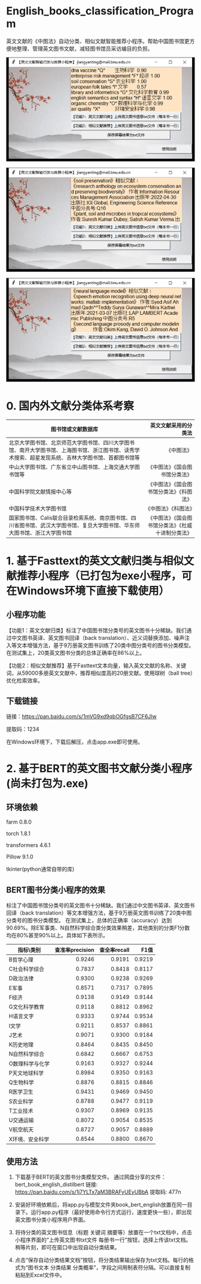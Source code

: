# English_books_classification_Program
英文文献的《中图法》自动分类、相似文献智能推荐小程序。帮助中国图书馆更方便地整理、管理英文图书文献，减轻图书馆员采访编目的负担。


![英文文献自动分类小程序1](https://github.com/JiangYanting/English_books_classification_Program/blob/main/00.png)

![英文文献自动分类小程序2](https://github.com/JiangYanting/English_books_classification_Program/blob/main/02.png)

![英文文献自动分类小程序3](https://github.com/JiangYanting/English_books_classification_Program/blob/main/03.png)

# 0. 国内外文献分类体系考察

|图书馆或文献数据库|英文文献采用的分类法|
|-|-:|
北京大学图书馆、北京师范大学图书馆、四川大学图书馆、南开大学图书馆、上海图书馆、浙江图书馆、读秀学术搜索、超星发现系统、吉林大学图书馆、首都图书馆等|《中图法》|
中山大学图书馆、广东省立中山图书馆、上海交通大学图书馆等|《中图法》《国会图书馆分类法》|
中国科学院文献情报中心等|《中图法》《国会图书馆分类法》《科图法》|
中国科学技术大学图书馆|《中图法》《科图法》|
国家图书馆、Calis联合目录检索系统、南京图书馆、四川省图书馆、武汉大学图书馆、复旦大学图书馆、华东师大图书馆、浙江大学图书馆|《中图法》《国会图书馆分类法》《杜威十进制分类法》|


# 1. 基于Fasttext的英文文献归类与相似文献推荐小程序（已打包为exe小程序，可在Windows环境下直接下载使用）

## 小程序功能
  
   【功能1：英文文献归类】标注了中国图书馆分类号的英文图书十分稀缺。我们通过中文图书英译、英文图书回译（back translation）、近义词替换添加、噪声注入等文本增强方法，基于9万册英文图书训练了20类中图分类号的图书分类模型。在测试集上，20类英文图书分类的总体正确率在86%以上。
   
   【功能2：相似文献推荐】基于Fasttext文本向量，输入英文文献的名称、关键词，从59000多册英文文献中，推荐相似度高的20册文献。使用球树（ball tree）优化检索效率。
   
## 下载链接

  链接：https://pan.baidu.com/s/1mVG9xd9qbOGfgsB7CF6JIw 
  
  提取码：1234

  
  在Windows环境下，下载后解压，点击app.exe即可使用。




# 2. 基于BERT的英文图书文献分类小程序(尚未打包为.exe)

## 环境依赖
farm  0.8.0

torch 1.8.1

transformers  4.6.1

Pillow  9.1.0

tkinter(python通常自带的库)

## BERT图书分类小程序的效果

  标注了中国图书馆分类号的英文图书十分稀缺。我们通过中文图书英译、英文图书回译（back translation）等文本增强方法，基于9万册英文图书训练了20类中图分类号的图书分类模型。
  在测试集上，总体的正确率（accuracy）达到90.69%。除E军事类、N自然科学综合类分类效果稍差，其他类别的分类F1分数均在80%甚至90%以上。具体如下表所示。
  
  |指标\类别|查准率precision|查全率recall|F1值|   
|-|-:|-:|-:| 
B哲学心理|0.9246|0.9191|0.9219|
C社会科学综合|0.7837|0.8418|0.8117|
D政治法律|0.9300|0.9238|0.9269|
E军事|0.8571|0.7317|0.7895|
F经济|0.9138|0.9149|0.9144|
G文化科学教育|0.9118|0.8812|0.8962|
H语言文字|0.9333|0.9744|0.9534|
I文学|0.9211|0.8537|0.8861|
J艺术|0.9071|0.9300|0.9184|
K历史地理|0.8464|0.8435|0.8450|
N自然科学综合|0.6842|0.6667|0.6753|
O数理科学与化学|0.9163|0.9327|0.9244|
P天文地球科学|0.8984|0.9350|0.9163|
Q生物科学|0.8876|0.8815|0.8846|
R医学卫生|0.9431|0.9469|0.9450|
S农业科学|0.8788|0.9477|0.9119|
T工业技术|0.9307|0.8969|0.9135|
U交通运输|0.8072|0.9054|0.8535|
V航空航天|0.8727|0.9057|0.8889|
X环境、安全科学|0.8544|0.8800|0.8670|






## 使用方法
  1. 下载基于BERT的英文图书分类模型文件。
通过网盘分享的文件：bert_book_english_distilbert
链接: https://pan.baidu.com/s/1j7YLTx7aM3BRAFyUEyUBbA 提取码: 477n

  3. 安装好环境依赖后，将app.py与模型文件夹book_bert_english放置在同一目录下。运行app.py程序（最好使用命令行方式运行，速度更快一些），即出现英文图书分类小程序用户界面。

  4. 将待分类的英文图书信息（标题 关键词 摘要等）放置在一个txt文档中，点击小程序界面的“上传英文图书txt文件 每册书一行”按钮，选择上传该txt文档。稍等片刻，即可在窗口中出现自动分类结果。

  5. 点击“保存自动分类结果文档”按钮，将分类结果输出保存为txt文档。每行的格式为“图书文本  分类结果  分类概率”，字段之间用制表符分隔。可以直接复制粘贴到Excel文件中。
